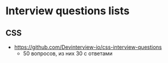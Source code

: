 # Interview questions lists

## CSS

- https://github.com/Devinterview-io/css-interview-questions
	- 50 вопросов, из них 30 с ответами